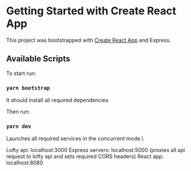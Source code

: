 # Getting Started with Create React App

This project was bootstrapped with [Create React App](https://github.com/facebook/create-react-app) and Express.

## Available Scripts

To start run:

### `yarn bootstrap`

It should install all required dependencies

Then run:
### `yarn dev`

Launches all required services in the concurrent mode.\

Lofty api: localhost:3000
Express servers: localhost:5000 (proxies all api request to lofty api and sets required CORS headers)
React app: localhost:8080
